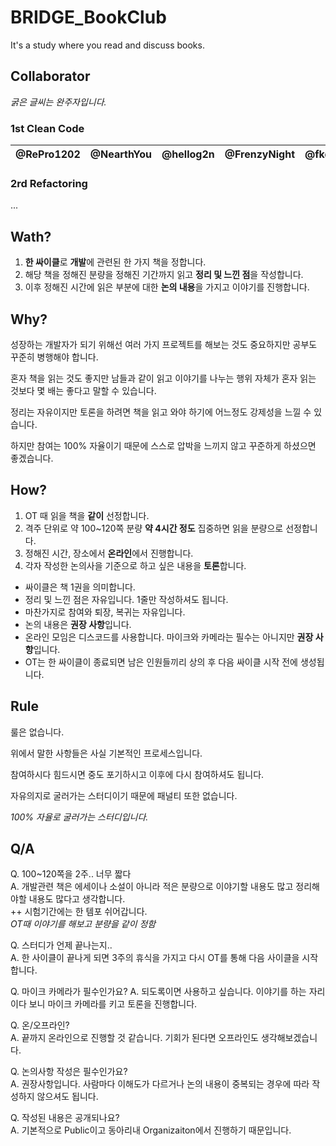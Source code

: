 # BRIDGE_BookClub
It's a study where you read and discuss books.

## Collaborator

*굵은 글씨는 완주자입니다.*

### 1st Clean Code

|**@RePro1202**|@NearthYou|@hellog2n|@FrenzyNight|**@fkdl0048**|
|:---:|:---:|:---:|:---:|:---:|

### 2rd Refactoring

...

## Wath? 

1. **한 싸이클**로 **개발**에 관련된 한 가지 책을 정합니다.
2. 해당 책을 정해진 분량을 정해진 기간까지 읽고 **정리 및 느낀 점**을 작성합니다.
3. 이후 정해진 시간에 읽은 부분에 대한 **논의 내용**을 가지고 이야기를 진행합니다.

## Why?

성장하는 개발자가 되기 위해선 여러 가지 프로젝트를 해보는 것도 중요하지만 공부도 꾸준히 병행해야 합니다.

혼자 책을 읽는 것도 좋지만 남들과 같이 읽고 이야기를 나누는 행위 자체가 혼자 읽는 것보다 몇 배는 좋다고 말할 수 있습니다.

정리는 자유이지만 토론을 하려면 책을 읽고 와야 하기에 어느정도 강제성을 느낄 수 있습니다.

하지만 참여는 100% 자율이기 때문에 스스로 압박을 느끼지 않고 꾸준하게 하셨으면 좋겠습니다.

## How?

1. OT 때 읽을 책을 **같이** 선정합니다.
2. 격주 단위로 약 100~120쪽 분량 **약 4시간 정도** 집중하면 읽을 분량으로 선정합니다.
3. 정해진 시간, 장소에서 **온라인**에서 진행합니다.
4. 각자 작성한 논의사을 기준으로 하고 싶은 내용을 **토론**합니다.

* 싸이클은 책 1권을 의미합니다.
* 정리 및 느낀 점은 자유입니다. 1줄만 작성하셔도 됩니다.
* 마찬가지로 참여와 퇴장, 복귀는 자유입니다.
* 논의 내용은 **권장 사항**입니다.
* 온라인 모임은 디스코드를 사용합니다. 마이크와 카메라는 필수는 아니지만 **권장 사항**입니다.  
* OT는 한 싸이클이 종료되면 남은 인원들끼리 상의 후 다음 싸이클 시작 전에 생성됩니다.

## Rule

룰은 없습니다.  

위에서 말한 사항들은 사실 기본적인 프로세스입니다.  

참여하시다 힘드시면 중도 포기하시고 이후에 다시 참여하셔도 됩니다.  

자유의지로 굴러가는 스터디이기 때문에 패널티 또한 없습니다.  

*100% 자율로 굴러가는 스터디입니다.*

## Q/A

Q. 100~120쪽을 2주.. 너무 짧다  
A. 개발관련 책은 에세이나 소설이 아니라 적은 분량으로 이야기할 내용도 많고 정리해야할 내용도 많다고 생각합니다.  
++ 시험기간에는 한 템포 쉬어갑니다.  
*OT때 이야기를 해보고 분량을 같이 정함*  

Q. 스터디가 언제 끝나는지..  
A. 한 사이클이 끝나게 되면 3주의 휴식을 가지고 다시 OT를 통해 다음 사이클을 시작합니다.

Q. 마이크 카메라가 필수인가요?
A. 되도록이면 사용하고 싶습니다. 이야기를 하는 자리이다 보니 마이크 카메라를 키고 토론을 진행합니다.

Q. 온/오프라인?  
A. 끝까지 온라인으로 진행할 것 같습니다. 기회가 된다면 오프라인도 생각해보겠습니다.

Q. 논의사항 작성은 필수인가요?  
A. 권장사항입니다. 사람마다 이해도가 다르거나 논의 내용이 중복되는 경우에 따라 작성하지 않으셔도 됩니다.

Q. 작성된 내용은 공개되나요?  
A. 기본적으로 Public이고 동아리내 Organizaiton에서 진행하기 때문입니다.
